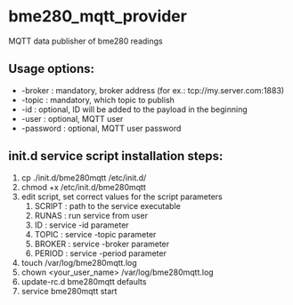 # bme280_mqtt_provider
MQTT data publisher of bme280 readings

## Usage options:
* -broker <URI> : mandatory, broker address (for ex.: tcp://my.server.com:1883)
* -topic <TOPIC> : mandatory, which topic to publish
* -id <ID> : optional, ID will be added to the payload in the beginning
* -user <USER> : optional, MQTT user
* -password <PASS> : optional, MQTT user password

## init.d service script installation steps:
1. cp ./init.d/bme280mqtt /etc/init.d/
1. chmod +x /etc/init.d/bme280mqtt
1. edit script, set correct values for the script parameters
    1. SCRIPT : path to the service executable
    1. RUNAS : run service from user
    1. ID : service -id parameter
    1. TOPIC : service -topic parameter
    1. BROKER : service -broker parameter
    1. PERIOD : service -period parameter
1. touch /var/log/bme280mqtt.log
1. chown <your_user_name> /var/log/bme280mqtt.log
1. update-rc.d bme280mqtt defaults
1. service bme280mqtt start
